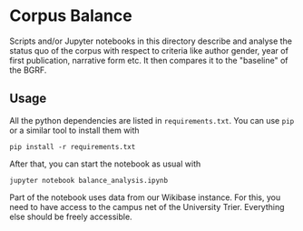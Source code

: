 # Corpus Balance

Scripts and/or Jupyter notebooks in this directory describe and analyse the status quo of the corpus with respect to criteria like author gender, year of first publication, narrative form etc. It then compares it to the "baseline" of the BGRF.


## Usage

All the python dependencies are listed in `requirements.txt`. You can use `pip` or a similar tool to install them with

```
pip install -r requirements.txt
```

After that, you can start the notebook as usual with
```
jupyter notebook balance_analysis.ipynb
```

Part of the notebook uses data from our Wikibase instance. For this, you need to have access to the campus net of the University Trier. Everything else should be freely accessible. 